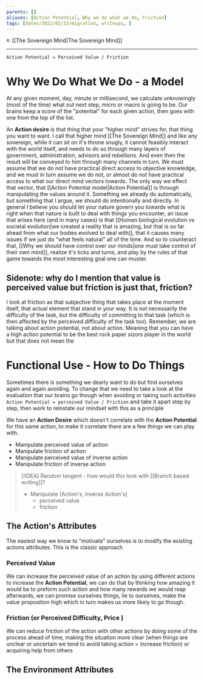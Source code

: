 ```yaml
---
parents: []
aliases: [Action Potential, Why we do what we do, Friction]
tags: [dates/2022/02/13/migration, writeups, ]
---
```

↖️ [[The Sovereign Mind|The Sovereign Mind]]


---
`Action Potential = Perceived Value / Friction`

# Why We Do What We Do - a Model
At any given moment, day, minute or millisecond, we calculate unknowingly (most of the time) what out next step, micro or macro is going to be. Our brains keep a score of the "potential" for each given action, then goes with one from the top of the list.

An **Action desire** is that thing that your "higher mind" strives for, that thing you want to want. I call that higher mind [[The Sovereign Mind]] and like any sovereign, while it can sit on it's throne snugly, it cannot feasibly interact with the world itself, and needs to do so through many layers of government, administration, advisors and rebellions. And even then the result will be conveyed to him through many channels in turn. We must assume that we do not have practical direct access to objective knowledge, and we must in turn assume we do not, or almost do not have practical access to what our direct mind vectors towards. The only way we effect that vector, that [[Action Potential model|Action Potential]] is through manipulating the values around it. Something we already do automatically, but something that I argue, we should do intentionally and directly. In general I believe you should let your nature govern you towards what is right when that nature is built to deal with things you encounter, an issue that arises here (and in many cases) is that [[Human biological evolution vs societal evolution|we created a reality that is amazing, but that is so far ahead from what our bodies evolved to deal with]], that it causes many issues if we just do "what feels natural" all of the time. And so to counteract that, [[Why we should have control over our minds|one must take control of their own mind]], realize it's ticks and turns, and play by the rules of that game towards the most interesting goal one can muster.

## Sidenote: why do I mention that value is perceived value but friction is just that, friction?
I look at friction as that subjective thing that takes place at the moment itself, that actual element that stand in your way. It is not necessarily the difficulty of the task, but the difficulty of committing to that task (which is then affected by the perceived difficulty of the task too). Remember, we are talking about action potential, not about action. Meaning that you can have a high action potential to be the best rock paper sizors player in the world but that does not mean the 

# Functional Use - How to Do Things
Sometimes there is something we dearly want to do but find ourselves again and again avoiding. To change that we need to take a look at the evaluation that our brains go though when avoiding or taking such activities `Action Potential = perceived Value / Friction` and take it apart step by step, then work to reinstate our mindset with this as a principle


We have an **Action Desire** which doesn't correlate with the **Action Potential** for this same action, to make it correlate there are a few things we can play with.

- Manipulate perceived value of action
- Manipulate friction of action
- Manipulate perceived value of inverse action
- Manipulate friction of inverse action

> [!IDEA] Random tangent - how would this look with [[Branch based writing]]?
> - Manipulate [Action's, Inverse Action's]
> 	- perceived value
> 	- friction

## The Action's Attributes
The easiest way we know to "motivate" ourselves is to modify the existing actions attributes. This is the classic approach

### Perceived Value
We can increase the perceived value of an action by using different actions to increase the **Action Potential**, we can do that by thinking how amazing it would be to preform such action and how many rewards we would reap afterwards, we can promise ourselves things, lie to ourselves, make the value proposition high which in turn makes us more likely to go though.

### Friction (or Perceived Difficulty, Price )
We can reduce friction of the action with other actions by doing some of the process ahead of time, making the situation more clear (when things are unclear or uncertain we tend to avoid taking action = increase friction) or acquiring help from others

## The Environment Attributes
